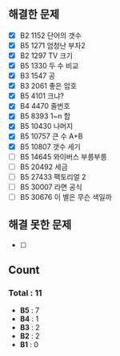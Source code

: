 ## 해결한 문제 

- [x] B2 1152 단어의 갯수
- [x] B5 1271 엄청난 부자2
- [x] B2 1297 TV 크기
- [x] B5 1330 두 수 비교
- [x] B3 1547 공
- [x] B3 2061 좋은 암호
- [x] B5 4101 크냐? 
- [x] B4 4470 줄번호
- [x] B5 8393 1~n 합
- [x] B5 10430 나머지 
- [x] B5 10757 큰 수 A+B
- [x] B5 10807 갯수 세기
- [ ] B5 14645 와이버스 부릉부릉
- [ ] B5 20492 세금
- [ ] B5 27433 팩토리얼 2
- [ ] B5 30007 라면 공식
- [ ] B5 30676 이 별은 무슨 색일까
 
## 해결 못한 문제
- [ ]


## Count
### Total : 11
- **B5** : 7
- **B4** : 1
- **B3** : 2
- **B2** : 2
- **B1** : 0
